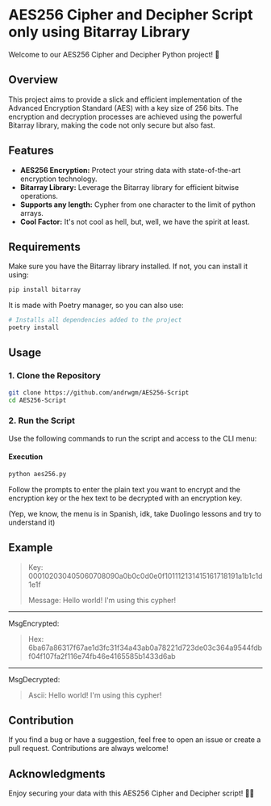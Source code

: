 # AES256 Cipher and Decipher Script only using Bitarray Library

Welcome to our AES256 Cipher and Decipher Python project! 🚀

## Overview

This project aims to provide a slick and efficient implementation of the Advanced Encryption Standard (AES) with a key size of 256 bits. The encryption and decryption processes are achieved using the powerful Bitarray library, making the code not only secure but also fast.

## Features

- **AES256 Encryption:** Protect your string data with state-of-the-art encryption technology.
- **Bitarray Library:** Leverage the Bitarray library for efficient bitwise operations.
- **Supports any length:** Cypher from one character to the limit of python arrays.
- **Cool Factor:** It's not cool as hell, but, well, we have the spirit at least.

## Requirements

Make sure you have the Bitarray library installed. If not, you can install it using:

```bash
pip install bitarray
```

It is made with Poetry manager, so you can also use:

```bash
# Installs all dependencies added to the project
poetry install
```
## Usage

### 1. Clone the Repository

```bash
git clone https://github.com/andrwgm/AES256-Script
cd AES256-Script
```

### 2. Run the Script

Use the following commands to run the script and access to the CLI menu:

#### Execution

```bash
python aes256.py
```

Follow the prompts to enter the plain text you want to encrypt and the encryption key or the hex text to be decrypted with an encryption key.

(Yep, we know, the menu is in Spanish, idk, take Duolingo lessons and try to understand it)

## Example

>Key: 000102030405060708090a0b0c0d0e0f101112131415161718191a1b1c1d1e1f
>
>Message: Hello world! I'm using this cypher!

---
MsgEncrypted: 

> Hex: 6ba67a86317f67ae1d3fc31f34a43ab0a78221d723de03c364a9544fdbf04f107fa2f116e74fb46e4165585b1433d6ab

---
MsgDecrypted:

>Ascii:  Hello world! I'm using this cypher!



## Contribution

If you find a bug or have a suggestion, feel free to open an issue or create a pull request. Contributions are always welcome!



## Acknowledgments

Enjoy securing your data with this AES256 Cipher and Decipher script! 🔐✨